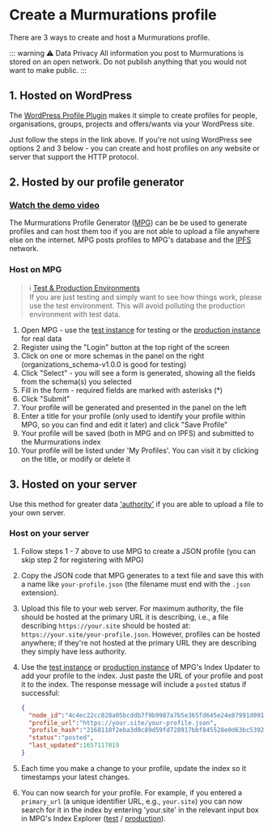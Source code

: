 # Create a Murmurations profile

There are 3 ways to create and host a Murmurations profile.

::: warning :warning: Data Privacy
All information you post to Murmurations is stored on an open network. Do not publish anything that you would not want to make public.
:::

## 1. Hosted on WordPress

The [WordPress Profile Plugin](/developers/wp-node.html) makes it simple to create profiles for people, organisations, groups, projects and offers/wants via your WordPress site.

Just follow the steps in the link above. If you're not using WordPress see options 2 and 3 below - you can create and host profiles on any website or server that support the HTTP protocol.

## 2. Hosted by our profile generator

### [Watch the demo video](https://player.vimeo.com/video/888697915)

The Murmurations Profile Generator ([MPG](https://test-profiles.murmurations.network)) can be be used to generate profiles and can host them too if you are not able to upload a file anywhere else on the internet. MPG posts profiles to MPG's database and the [IPFS](https://ipfs.io) network.

### Host on MPG

> ℹ️ [Test & Production Environments](/developers/environments.html)  
> If you are just testing and simply want to see how things work, please use the test environment. This will avoid polluting the production environment with test data.

1. Open MPG - use the [test instance](https://test-tools.murmurations.network/profile-generator) for testing or the [production instance](https://tools.murmurations.network/profile-generator) for real data
2. Register using the "Login" button at the top right of the screen
3. Click on one or more schemas in the panel on the right (organizations_schema-v1.0.0 is good for testing)
4. Click "Select" - you will see a form is generated, showing all the fields from the schema(s) you selected
5. Fill in the form - required fields are marked with asterisks (*)
6. Click "Submit"
7. Your profile will be generated and presented in the panel on the left
8. Enter a title for your profile (only used to identify your profile within MPG, so you can find and edit it later) and click "Save Profile"
9. Your profile will be saved (both in MPG and on IPFS) and submitted to the Murmurations index
10. Your profile will be listed under 'My Profiles'. You can visit it by clicking on the title, or modify or delete it

## 3. Hosted on your server

Use this method for greater data ['authority'](/faqs/schema.html#what-is-a-primary-url) if you are able to upload a file to your own server.

### Host on your server

1. Follow steps 1 - 7 above to use MPG to create a JSON profile (you can skip step 2 for registering with MPG)
2. Copy the JSON code that MPG generates to a text file and save this with a name like `your-profile.json` (the filename must end with the `.json` extension).
3. Upload this file to your web server. For maximum authority, the file should be hosted at the primary URL it is describing, i.e., a file describing `https://your.site` should be hosted at: `https://your.site/your-profile.json`. However, profiles can be hosted anywhere; if they're not hosted at the primary URL they are describing they simply have less authority.
4. Use the [test instance](https://test-tools.murmurations.network/index-updater) or [production instance](https://tools.murmurations.network/index-updater) of MPG's Index Updater to add your profile to the index. Just paste the URL of your profile and post it to the index.
    The response message will include a `posted` status if successful:

    ```json  
    {
      "node_id":"4c4ec22cc828a05bcddb7f9b9987a7b5e365fd645e24e87991d0913f236160e8",
      "profile_url":"https://your.site/your-profile.json",
      "profile_hash":"2168110f2eba3d0c89d59fd728917bbf845528e0d63bc53929132815bf1660fe",
      "status":"posted",
      "last_updated":1657117819
    }
    ```

5. Each time you make a change to your profile, update the index so it timestamps your latest changes.
6. You can now search for your profile. For example, if you entered a `primary_url` (a unique identifier URL, e.g., `your.site`) you can now search for it in the index by entering 'your.site' in the relevant input box in MPG's Index Explorer ([test](https://test-tools.murmurations.network/index-explorer) / [production](https://tools.murmurations.network/index-explorer)).
